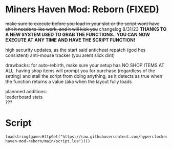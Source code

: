 # Miners Haven Mod: Reborn (FIXED)

~~make sure to execute before you load in your slot or the script wont have shit it needs to like work, and it will kick you~~
changelog 8/31/23 
**THANKS TO A NEW SYSTEM USED TO GRAB THE FUNCTIONS.. 
YOU CAN NOW EXECUTE AT ANY TIME AND HAVE THE SCRIPT FUNCTION!** 

high security updates, as the start said
anticheat repatch (god hes consistent)
anti-mouse tracker (you arent slick dint)

drawbacks:
  for auto-rebirth, make sure your setup has NO SHOP ITEMS AT ALL. having shop items will prompt you for purchase (regardless of the setting) and stall the script from doing anything, as it detects as true when the function returns a value (aka when the layout fully loads

plannned additions:  
leaderboard stats    
???

# Script

```
loadstring(game:HttpGet("https://raw.githubusercontent.com/hyperclocked333/miners-haven-mod-reborn/main/script.lua"))()
